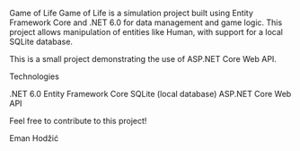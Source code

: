 Game of Life
Game of Life is a simulation project built using Entity Framework Core and .NET 6.0 for data management and game logic. This project allows manipulation of entities like Human, with support for a local SQLite database.

This is a small project demonstrating the use of ASP.NET Core Web API.

Technologies

.NET 6.0
Entity Framework Core
SQLite (local database)
ASP.NET Core Web API

Feel free to contribute to this project!

Eman Hodžić
